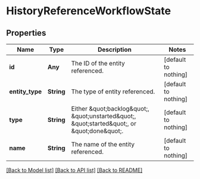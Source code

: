 # HistoryReferenceWorkflowState


## Properties
Name | Type | Description | Notes
------------ | ------------- | ------------- | -------------
**id** | **Any** | The ID of the entity referenced. | [default to nothing]
**entity_type** | **String** | The type of entity referenced. | [default to nothing]
**type** | **String** | Either \&quot;backlog\&quot;, \&quot;unstarted\&quot;, \&quot;started\&quot;, or \&quot;done\&quot;. | [default to nothing]
**name** | **String** | The name of the entity referenced. | [default to nothing]


[[Back to Model list]](../README.md#models) [[Back to API list]](../README.md#api-endpoints) [[Back to README]](../README.md)


